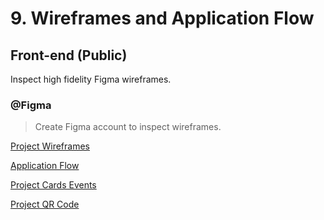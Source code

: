 # 9. Wireframes and Application Flow

## Front-end \(Public\)

Inspect high fidelity Figma wireframes.

### @Figma

> Create Figma account to inspect wireframes.

[Project Wireframes](https://www.figma.com/file/7Oena5KcDYbHXlBSTrrquL/LITTLE-DRAGON-WIREFRAMES?node-id=443%3A2)

[Application Flow](https://www.figma.com/file/ZWWMTrVft74eJmclwsInrM/LITTLE-DRAGON-APPLICATION-FLOW?node-id=471%3A32300)

[Project Cards Events](https://www.figma.com/file/GiEXfduJbfbckXfGMx0NZP/LITTLE-DRAGON-CARDS-EVENTS?node-id=471%3A47673)

[Project QR Code](https://www.figma.com/file/icdppsy4WWBaPU4gZ2seEy/LITTLE-DRAGON-LABEL-QR-CODE?node-id=618%3A0)

